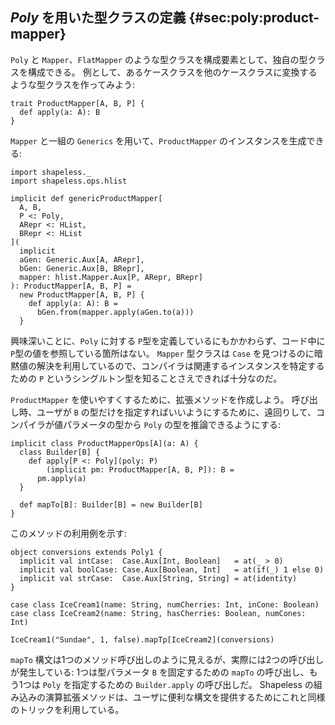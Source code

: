 ## *Poly* を用いた型クラスの定義 {#sec:poly:product-mapper}

`Poly` と `Mapper`、`FlatMapper` のような型クラスを構成要素として、独自の型クラスを構成できる。
例として、あるケースクラスを他のケースクラスに変換するような型クラスを作ってみよう:

```tut:book:silent
trait ProductMapper[A, B, P] {
  def apply(a: A): B
}
```

`Mapper` と一組の `Generics` を用いて、`ProductMapper` のインスタンスを生成できる:

```tut:book:silent
import shapeless._
import shapeless.ops.hlist

implicit def genericProductMapper[
  A, B,
  P <: Poly,
  ARepr <: HList,
  BRepr <: HList
](
  implicit
  aGen: Generic.Aux[A, ARepr],
  bGen: Generic.Aux[B, BRepr],
  mapper: hlist.Mapper.Aux[P, ARepr, BRepr]
): ProductMapper[A, B, P] =
  new ProductMapper[A, B, P] {
    def apply(a: A): B =
      bGen.from(mapper.apply(aGen.to(a)))
  }
```

興味深いことに、`Poly` に対する `P`型を定義しているにもかかわらず、コード中に `P`型の値を参照している箇所はない。
`Mapper` 型クラスは `Case` を見つけるのに暗黙値の解決を利用しているので、コンパイラは関連するインスタンスを特定するための `P` というシングルトン型を知ることさえできれば十分なのだ。

`ProductMapper` を使いやすくするために、拡張メソッドを作成しよう。
呼び出し時、ユーザが `B` の型だけを指定すればいいようにするために、遠回りして、コンパイラが値パラメータの型から `Poly` の型を推論できるようにする:

```tut:book:silent
implicit class ProductMapperOps[A](a: A) {
  class Builder[B] {
    def apply[P <: Poly](poly: P)
        (implicit pm: ProductMapper[A, B, P]): B =
      pm.apply(a)
  }

  def mapTo[B]: Builder[B] = new Builder[B]
}
```

このメソッドの利用例を示す:

```tut:book:silent
object conversions extends Poly1 {
  implicit val intCase:  Case.Aux[Int, Boolean]   = at(_ > 0)
  implicit val boolCase: Case.Aux[Boolean, Int]   = at(if(_) 1 else 0)
  implicit val strCase:  Case.Aux[String, String] = at(identity)
}

case class IceCream1(name: String, numCherries: Int, inCone: Boolean)
case class IceCream2(name: String, hasCherries: Boolean, numCones: Int)
```

```tut:book
IceCream1("Sundae", 1, false).mapTp[IceCream2](conversions)
```

`mapTo` 構文は1つのメソッド呼び出しのように見えるが、実際には2つの呼び出しが発生している:
1つは型パラメータ `B` を固定するための `mapTo` の呼び出し、もう1つは `Poly` を指定するための `Builder.apply` の呼び出しだ。
Shapeless の組み込みの演算拡張メソッドは、ユーザに便利な構文を提供するためにこれと同様のトリックを利用している。
